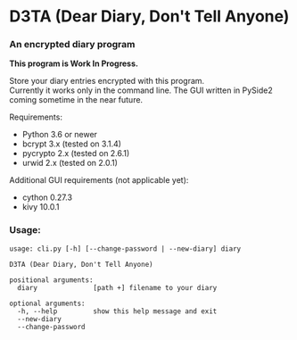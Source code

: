 # D3TA (Dear Diary, Don't Tell Anyone)

### An encrypted diary program

<strong>This program is Work In Progress.</strong>

Store your diary entries encrypted with this program.<br>
Currently it works only in the command line. The GUI written in PySide2 coming sometime in the near future.

Requirements:
+ Python 3.6 or newer
+ bcrypt 3.x (tested on 3.1.4)
+ pycrypto 2.x (tested on 2.6.1)
+ urwid 2.x (tested on 2.0.1)

Additional GUI requirements (not applicable yet):
+ cython 0.27.3
+ kivy 10.0.1

### Usage:
```
usage: cli.py [-h] [--change-password | --new-diary] diary

D3TA (Dear Diary, Don't Tell Anyone)

positional arguments:
  diary              [path +] filename to your diary

optional arguments:
  -h, --help         show this help message and exit
  --new-diary
  --change-password
```
